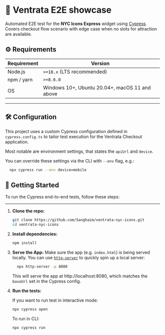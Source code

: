 # 🧪 Ventrata E2E showcase

Automated E2E test for the **NYC Icons Express** widget using [Cypress](https://www.cypress.io/).  
Covers checkout flow scenario with edge case when no slots for attraction are available.

## ⚙️ Requirements
| Requirement | Version                                        |
|-------------|------------------------------------------------|
| Node.js     | `>=18.x` (LTS recommended)                     |
| npm / yarn  | `>=8.6.0`                                      |
| OS          | Windows 10+, Ubuntu 20.04+, macOS 11 and above |

---

## 🛠️ Configuration

This project uses a custom Cypress configuration defined in `cypress.config.ts` to tailor 
test execution for the Ventrata Checkout application.

Most notable are environment settings, that states the `apiUrl` and `device`.

You can override these settings via the CLI with `--env` flag, e.g.:
```bash
  npx cypress run --env device=mobile
```


## 🚀 Getting Started

To run the Cypress end-to-end tests, follow these steps:

---

1. **Clone the repo:**

   ```bash
   git clone https://github.com/Sanghaim/ventrata-nyc-icons.git
   cd ventrata-nyc-icons
   
2. **Install dependencies:**

    ```bash
    npm install

3. **Serve the App:**
   Make sure the app (e.g. `index.html`) is being served locally. 
   You can use [`http-server`](https://www.npmjs.com/package/http-server) to quickly spin up a local server:

   ```bash
     npx http-server -p 8080
   ```
   
   This will serve the app at http://localhost:8080, which matches the `baseUrl` set in the Cypress config.

4. **Run the tests:**

   If you want to run test in interactive mode:
   ```bash
   npx cypress open
   ```
   
   To run in CLI:
   ```bash
   npx cypress run
   ```